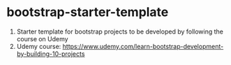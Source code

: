 # bootstrap-starter-template


1. Starter template for bootstrap projects to be developed by following the course on Udemy
2. Udemy course: https://www.udemy.com/learn-bootstrap-development-by-building-10-projects

